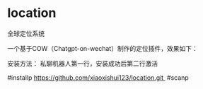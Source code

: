 # location
全球定位系统

一个基于COW（Chatgpt-on-wechat）制作的定位插件，效果如下：


安装方法： 私聊机器人第一行，安装成功后第二行激活

#installp https://github.com/xiaoxishui123/location.git 
#scanp
